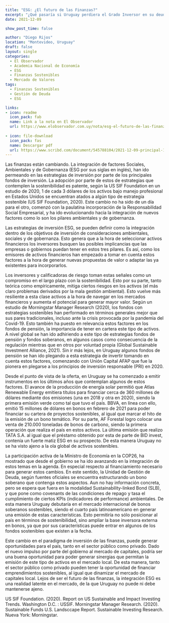 ```yaml
---
title: "ESG: ¿El futuro de las Finanzas?"
excerpt: "¿Qué pasaría si Uruguay perdiera el Grado Inversor en su deuda soberana? Este artículo dará algunos lineamientos de sus posibles consecuencias "
date: 2021-12-09

show_post_time: false

author: "Diego Rijos"
location: "Montevideo, Uruguay"
draft: false
layout: single
categories:
  - El Observador
  - Academia Nacional de Economía
  - ESG
  - Finanzas Sostenibles
  - Mercado de Valores
tags:
  - Finanzas Sostenibles
  - Gestión de Deuda
  - ESG

links:
- icon: readme
  icon_pack: fab
  name: Link a la nota en El Observador
  url: https://www.elobservador.com.uy/nota/esg-el-futuro-de-las-finanzas--20211282270
  
- icon: file-download
  icon_pack: fas
  name: Descargar pdf
  url: https://www.scribd.com/document/545788104/2021-12-09-principal-12
---
```



Las finanzas están cambiando. La integración de factores Sociales, Ambientales y de Gobernanza (ESG por sus siglas en inglés), han ido permeando en las estrategias de inversión por parte de los principales fondos de inversión. La adopción por parte de estos de estrategias que contemplen la sostenibilidad es patente, según la US SIF Foundation en un estudio de 2020, 1 de cada 3 dólares de los activos bajo manejo profesional en Estados Unidos se encuentran atados a algún tipo de estrategia sostenible (US SIF Foundation, 2020). Este cambio no ha sido de un día para el otro, comenzó con la paulatina incorporación de la Responsabilidad Social Empresarial, y ha ido evolucionando hacia la integración de nuevos factores como lo son los pilares ambientales y de gobernanza.

Las estrategias de inversión ESG, se pueden definir como la integración dentro de los objetivos de inversión de consideraciones ambientales, sociales y de gobernanza. Esto genera que a la hora de seleccionar activos financieros los inversores busquen las posibles implicancias que las empresas o gobiernos puedan tener en estos tres pilares. Es así, como los emisores de activos financieros han empezado a tomar en cuenta estos factores a la hora de generar nuevas propuestas de valor o adaptar las ya existentes para incorporarlos. 

Los inversores y calificadoras de riesgo toman estas señales como un compromiso en el largo plazo con la sostenibilidad. Esto por su parte, tanto teórica como empíricamente, mitiga ciertos riesgos en los activos (el más claro problemas derivados por la mala gestión ambiental). Esto vuelve más resiliente a esta clase activos a la hora de navegar en los mercados financieros y aumenta el potencial para generar mayor valor. Según un estudio de Morningstar Manager Research (2020), los fondos con estrategias sostenibles han performado en términos generales mejor que sus pares tradicionales, incluso ante la crisis provocada por la pandemia del Covid-19. Esto también ha puesto en relevancia estos factores en los fondos de pensión, la importancia de tener en cartera este tipo de activos. A nivel global se han ido adhiriendo a este tipo de estrategias fondos de pensión y fondos soberanos, en algunos casos como consecuencia de la regulación mientras que en otros por voluntad propia (Global Sustainable Investment Alliance, 2021). Sin ir más lejos, en Uruguay algunos fondos de pensión se han ido plegando a esta estrategia de invertir tomando en cuenta estos factores, comenzando con Unión Capital AFAP que fue la pionera en plegarse a los principios de inversión responsable (PRI) en 2020. 

Desde el punto de vista de la oferta, en Uruguay se ha comenzado a emitir instrumentos en los últimos años que contemplan algunos de estos factores. El avance de la producción de energía solar permitió que Atlas Renewable Energy emitiera títulos para financiar cerca de 360 millones de dólares mediante dos emisiones (una en 2018 y otra en 2020), siendo la primera emisión verde como tal que tuvo el país. BBVA, en línea con ello, emitió 15 millones de dólares en bonos en febrero de 2021 para poder financiar su cartera de proyectos sostenibles, al igual que marcar el hito de la emisión de un bono temático.  Por su parte, AF Forestal logro colocar una venta de 210.000 toneladas de bonos de carbono, siendo la primera operación que realiza el país en estos activos. La última emisión que realizo TATA S.A. al igual que el préstamo obtenido por esta de parte de BID invest, contenía un fuerte matiz ESG en su prospecto. De esta manera Uruguay no se ha visto ajeno a la ola global de activos sostenibles.

La participación activa de la Ministro de Economía en la COP26, ha mostrado que desde el gobierno se ha ido avanzando en la integración de estos temas en la agenda. En especial respecto al financiamiento necesario para generar estos cambios. En este sentido, la Unidad de Gestión de Deuda, según fuentes oficiales se encuentra estructurando un bono soberano que contenga estos aspectos. Aun no hay información concreta, pero se espera que fuera en la modalidad Sustainability-linked Bond (SLB), y que pone como covenants de las condiciones de repago y tasa el cumplimiento de ciertos KPIs (indicadores de performance) ambientales. De esta manera Uruguay debutaría en el mercado internacional de bonos soberanos sostenibles, siendo el cuarto país latinoamericano en generar una emisión de estas características. Esto permitiría no sólo posicionar al país en términos de sostenibilidad, sino ampliar la base inversora externa en bonos, ya que por sus características puede entrar en algunos de los fondos sostenibles que existen a la fecha.

Este cambio en el paradigma de inversión de las finanzas, puede generar oportunidades para el país, tanto en el sector público como privado. Dado el nuevo impulso por parte del gobierno al mercado de capitales, podría ser una buena oportunidad para poder generar sinergias que permitan la emisión de este tipo de activos en el mercado local. De esta manera, tanto el sector público como privado pueden tener la oportunidad de financiar emprendimientos sostenibles, al igual que dinamizar el mercado de capitales local. Lejos de ser el futuro de las finanzas, la integración ESG es una realidad latente en el mercado, de la que Uruguay no puede ni debe mantenerse ajeno. 

US SIF Foundation. (2020). Report on US Sustainable and Impact Investing Trends. Washington D.C. : USSIF.
Morningstar Manager Research. (2020). Sustainable Funds U.S. Landsccape Report. Sustainable Investing Research. Nueva York: Morningstar.


